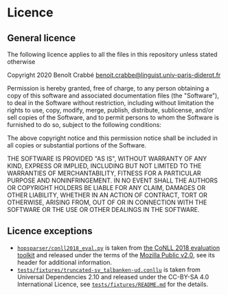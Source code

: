 # Licence

## General licence

The following licence applies to all the files in this repository unless stated otherwise

Copyright 2020 Benoît Crabbé <benoit.crabbe@linguist.univ-paris-diderot.fr>

Permission is hereby granted, free of charge, to any person obtaining a copy of this software and
associated documentation files (the "Software"), to deal in the Software without restriction,
including without limitation the rights to use, copy, modify, merge, publish, distribute,
sublicense, and/or sell copies of the Software, and to permit persons to whom the Software is
furnished to do so, subject to the following conditions:

The above copyright notice and this permission notice shall be included in all copies or substantial
portions of the Software.

THE SOFTWARE IS PROVIDED "AS IS", WITHOUT WARRANTY OF ANY KIND, EXPRESS OR IMPLIED, INCLUDING BUT
NOT LIMITED TO THE WARRANTIES OF MERCHANTABILITY, FITNESS FOR A PARTICULAR PURPOSE AND
NONINFRINGEMENT. IN NO EVENT SHALL THE AUTHORS OR COPYRIGHT HOLDERS BE LIABLE FOR ANY CLAIM, DAMAGES
OR OTHER LIABILITY, WHETHER IN AN ACTION OF CONTRACT, TORT OR OTHERWISE, ARISING FROM, OUT OF OR IN
CONNECTION WITH THE SOFTWARE OR THE USE OR OTHER DEALINGS IN THE SOFTWARE.

## Licence exceptions

- [`hopsparser/conll2018_eval.py`](hopsparser/conll2018_eval.py) is taken from [the CoNLL 2018
  evaluation
  toolkit](https://github.com/ufal/conll2018/blob/37bc4d70bf415f188dc82a2e2600a38971d1137c/evaluation_script/conll18_ud_eval.py)
  and released under the terms of the [Mozilla Public v2.0](http://mozilla.org/MPL/2.0/), see its
  header for additional information.
- [`tests/fixtures/truncated-sv_talbanken-ud.conllu`](tests/fixtures/truncated-sv_talbanken-ud.conllu)
  is taken from Universal Dependencies 2.10 and released under the CC-BY-SA 4.0
  International Licence, see [`tests/fixtures/README.md`](tests/fixtures/README.md) for the details.
